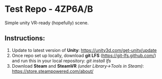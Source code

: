 # Test Repo - 4ZP6A/B
Simple unity VR-ready (hopefully) scene. 

## Instructions:

1. Update to latest version of **Unity**:  https://unity3d.com/get-unity/update
2. Once repo set up locally, download **git LFS** (https://git-lfs.github.com/) and run this in your local repository:  *git install lfs*
3. Download **Steam** and **SteamVR** *(under Library->Tools in Steam)*:  https://store.steampowered.com/about/
